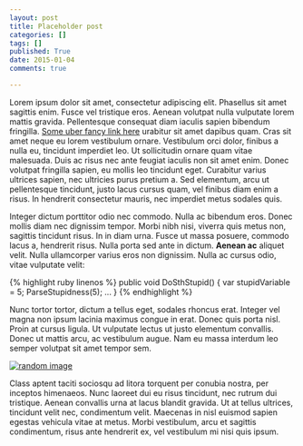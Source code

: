 ```yaml
---
layout: post
title: Placeholder post
categories: []
tags: []
published: True
date: 2015-01-04
comments: true

---
```

Lorem ipsum dolor sit amet, consectetur adipiscing elit. Phasellus sit amet sagittis enim. Fusce vel tristique eros. Aenean volutpat nulla vulputate lorem mattis gravida. Pellentesque consequat diam iaculis sapien bibendum fringilla. [Some uber fancy link here](http://theoneyoudontlike.github.io) urabitur sit amet dapibus quam. Cras sit amet neque eu lorem vestibulum ornare. Vestibulum orci dolor, finibus a nulla eu, tincidunt imperdiet leo. Ut sollicitudin ornare quam vitae malesuada. Duis ac risus nec ante feugiat iaculis non sit amet enim. Donec volutpat fringilla sapien, eu mollis leo tincidunt eget. Curabitur varius ultrices sapien, nec ultricies purus pretium a. Sed elementum, arcu ut pellentesque tincidunt, justo lacus cursus quam, vel finibus diam enim a risus. In hendrerit consectetur mauris, nec imperdiet metus sodales quis.

Integer dictum porttitor odio nec commodo. Nulla ac bibendum eros. Donec mollis diam nec dignissim tempor. Morbi nibh nisi, viverra quis metus non, sagittis tincidunt risus. In in diam urna. Fusce ut massa posuere, commodo lacus a, hendrerit risus. Nulla porta sed ante in dictum. **Aenean ac** aliquet velit. Nulla ullamcorper varius eros non dignissim. Nulla ac cursus odio, vitae vulputate velit:

{% highlight ruby linenos %}
public void DoSthStupid()
{
    var stupidVariable = 5;
    ParseStupidness(5);
    ...
}
{% endhighlight %}

Nunc tortor tortor, dictum a tellus eget, sodales rhoncus erat. Integer vel magna non ipsum lacinia maximus congue in erat. Donec quis porta nisl. Proin at cursus ligula. Ut vulputate lectus ut justo elementum convallis. Donec ut mattis arcu, ac vestibulum augue. Nam eu massa interdum leo semper volutpat sit amet tempor sem. 

[![random image](http://i.imgur.com/HpXFfah.png)](#)

Class aptent taciti sociosqu ad litora torquent per conubia nostra, per inceptos himenaeos. Nunc laoreet dui eu risus tincidunt, nec rutrum dui tristique. Aenean convallis urna at lacus blandit gravida. Ut at tellus ultrices, tincidunt velit nec, condimentum velit. Maecenas in nisl euismod sapien egestas vehicula vitae at metus. Morbi vestibulum, arcu et sagittis condimentum, risus ante hendrerit ex, vel vestibulum mi nisi quis ipsum.
